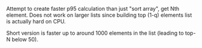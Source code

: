 Attempt to create faster p95 calculation than just "sort array", get Nth element.
Does not work on larger lists since building top (1-q) elements list is actually hard on CPU.

Short version is faster up to around 1000 elements in the list (leading to top-N below 50).
